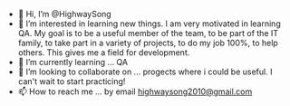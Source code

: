 - 👋 Hi, I’m @HighwaySong
- 👀 I’m interested in learning new things. I am very motivated in learning QA. My goal is to be a useful member of the team, to be part of the IT family, to take part in a variety of projects, to do my job 100%, to help others. This gives me a field for development.
- 🌱 I’m currently learning ... QA
- 💞️ I’m looking to collaborate on ... progects where i could be useful. I can't wait to start practicing!
- 📫 How to reach me ... by email highwaysong2010@gmail.com

<!---
HighwaySong/HighwaySong is a ✨ special ✨ repository because its `README.md` (this file) appears on your GitHub profile.
You can click the Preview link to take a look at your changes.
--->
